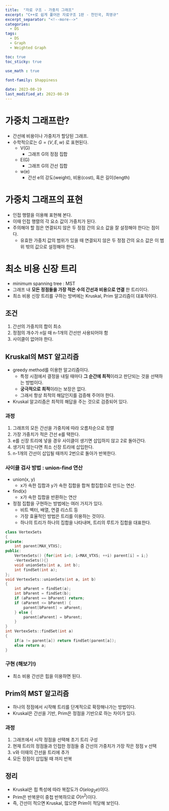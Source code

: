 ```yaml
---
title:  "자료 구조 - 가중치 그래프"
excerpt: "C++로 쉽게 풀어쓴 자료구조 1판 - 천인국, 최영규"
excerpt_separator: "<!--more-->"
categories:
  - DS
tags:
  - DS
  - Graph
  - Weighted Graph

toc: true
toc_sticky: true

use_math : true
 
font-family: $happiness

date: 2023-08-19
last_modified_at: 2023-08-19
---
```


# 가중치 그래프란?
- 간선에 비용이나 가중치가 할당된 그래프.
- 수학적으로는 $G = (V, E, w)$ 로 표현된다.
	- V(G)
		- 그래프 G의 정점 집합
	- E(G)	
		- 그래프 G의 간선 집합
	- w(e)
		- 간선 e의 강도(weight), 비용(cost), 혹은 길이(length)

# 가중치 그래프의 표현
- 인접 행렬을 이용해 표현해 본다.
- 이때 인접 행렬의 각 요소 값이 가중치가 된다.
- 주의해야 할 점은 연결되지 않은 두 정점 간의 요소 값을 잘 설정해야 한다는 점이다.
	- 유효한 가중치 값의 범위가 있을 때 연결되지 않은 두 정점 간의 요소 값은 이 범위 밖의 값으로 설정해야 한다.

# 최소 비용 신장 트리
- minimum spanning tree : MST
- 그래프 내 **모든 정점들을 가장 적은 수의 간선과 비용으로 연결** 한 트리이다.
- 최소 비용 신장 트리를 구하는 방버에는 Kruskal, Prim 알고리즘이 대표적이다.

## 조건
1. 간선의 가중치의 합이 최소
2. 정점의 개수가 n일 때 n-1개의 간선만 사용되어야 함
3. 사이클이 없어야 한다.


## Kruskal의 MST 알고리즘
- greedy method를 이용한 알고리즘이다.
	- 특정 시점에서 결정을 내릴 때마다 **그 순간에 최적**이라고 판단되는 것을 선택하는 방법이다.
	- **궁극적으로 최적**이라는 보장은 없다.
	- 그래서 항상 최적의 해답인지를 검증해 주어야 한다.
- Kruskal 알고리즘은 최적의 해답을 주는 것으로 검증되어 있다.

### 과정
1. 그래프의 모든 간선을 가중치에 따라 오름차순으로 정렬
2. 가장 가중치가 적은 간선 e를 택한다.
3. e를 신장 트리에 넣을 경우 사이클이 생기면 삽입하지 않고 2로 돌아간다.
4. 생기지 않는다면 최소 신장 트리에 삽입한다.
5. n-1개의 간선이 삽입될 때까지 2번으로 돌아가 반복한다.

### 사이클 검사 방법 : union-find 연산
- union(x, y)
	- x가 속한 집합과 y가 속한 집합을 합쳐 합집합으로 만드는 연산.
- find(x)
	- x가 속한 집합을 반환하는 연산
- 정점 집합을 구현하는 방법에는 여러 가지가 있다.
	- 비트 벡터, 배열, 연결 리스트 등
	- 가장 효율적인 방법은 트리를 이용하는 것이다.
	- 하나의 트리가 하나의 집합을 나타내며, 트리의 루트가 집합을 대표한다.

```cpp
class VertexSets
{
private:
	int parent[MAX_VTXS];
public:
	VertexSets() {for(int i=0; i<MAX_VTXS; ++i) parent[i] = i;}
	~VertexSets(){}
	void unionSets(int a, int b);
	int findSet(int a);
};
void VertexSets::unionSets(int a, int b)
{
	int aParent = findSet(a);
	int bParent = findSet(b);
	if (aParent == bParent) return;
	if (aParent <= bParent) {
		parent[bParent] = aParent;
	} else {
		parent[aParent] = bParent;
	}
}
int VertexSets::findSet(int a)
{
	if(a != parent[a]) return findSet(parent[a]);
	else return a;
}
```

### 구현 (해보기!)
- 최소 비용 간선은 힙을 이용하면 된다.


## Prim의 MST 알고리즘
- 하나의 정점에서 시작해 트리를 단계적으로 확장해나가는 방법이다.
- Kruskal은 간선을 기반, Prim은 정점을 기반으로 하는 차이가 있다.

### 과정
1. 그래프에서 시작 정점을 선택해 초기 트리 구성
2. 현재 트리의 정점들과 인접한 정점들 중 간선의 가중치가 가장 작은 정점 v 선택
3. v와 이때의 간선을 트리에 추가
4. 모든 정점이 삽입될 때 까지 반복



## 정리
- Kruskal은 힙 특성에 따라 복잡도가 $O(elog_2e)$이다.
- Prim은 반복문이 중첩 반복하므로 $O(n^2)$이다.
- 즉, 간선이 적으면 Kruskal, 많으면 Prim이 적당해 보인다.